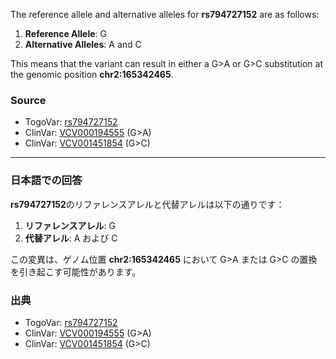 The reference allele and alternative alleles for **rs794727152** are as follows:

1. **Reference Allele**: G  
2. **Alternative Alleles**: A and C  

This means that the variant can result in either a G>A or G>C substitution at the genomic position **chr2:165342465**.

### Source
- TogoVar: [rs794727152](https://identifiers.org/dbsnp/rs794727152)  
- ClinVar: [VCV000194555](https://www.ncbi.nlm.nih.gov/clinvar/variation/194555) (G>A)  
- ClinVar: [VCV001451854](https://www.ncbi.nlm.nih.gov/clinvar/variation/1451854) (G>C)  

---

### 日本語での回答
**rs794727152**のリファレンスアレルと代替アレルは以下の通りです：

1. **リファレンスアレル**: G  
2. **代替アレル**: A および C  

この変異は、ゲノム位置 **chr2:165342465** において G>A または G>C の置換を引き起こす可能性があります。

### 出典
- TogoVar: [rs794727152](https://identifiers.org/dbsnp/rs794727152)  
- ClinVar: [VCV000194555](https://www.ncbi.nlm.nih.gov/clinvar/variation/194555) (G>A)  
- ClinVar: [VCV001451854](https://www.ncbi.nlm.nih.gov/clinvar/variation/1451854) (G>C)  